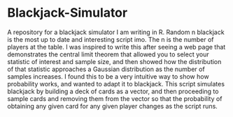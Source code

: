 # Blackjack-Simulator
A repository for a blackjack simulator I am writing in R. Random n blackjack is the most up to date and interesting script imo. The n is the number of players at the table. I was inspired to write this after seeing a web page that demonstrates the central limit theorem that allowed you to select your statistic of interest and sample size, and then showed how the distribution of that statistic approaches a Gaussian distribution as the number of samples increases. I found this to be a very intuitive way to show how probability works, and wanted to adapt it to blackjack. This script simulates blackjack by building a deck of cards as a vector, and then proceeding to sample cards and removing them from the vector so that the probability of obtaining any given card for any given player changes as the script runs.

